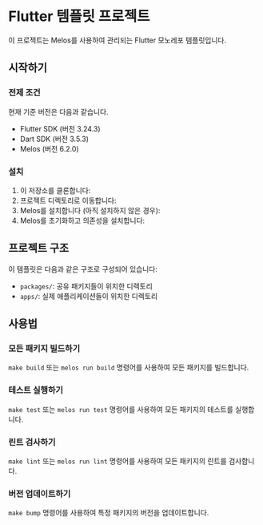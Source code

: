 # Flutter 템플릿 프로젝트

이 프로젝트는 Melos를 사용하여 관리되는 Flutter 모노레포 템플릿입니다.

## 시작하기

### 전제 조건

현재 기준 버전은 다음과 같습니다.
- Flutter SDK (버전 3.24.3)
- Dart SDK (버전 3.5.3)
- Melos (버전 6.2.0)

### 설치

1. 이 저장소를 클론합니다:
2. 프로젝트 디렉토리로 이동합니다:
3. Melos를 설치합니다 (아직 설치하지 않은 경우):
4. Melos를 초기화하고 의존성을 설치합니다:

## 프로젝트 구조

이 템플릿은 다음과 같은 구조로 구성되어 있습니다:

- `packages/`: 공유 패키지들이 위치한 디렉토리
- `apps/`: 실제 애플리케이션들이 위치한 디렉토리

## 사용법

### 모든 패키지 빌드하기
`make build` 또는 `melos run build` 명령어를 사용하여 모든 패키지를 빌드합니다.

### 테스트 실행하기
`make test` 또는 `melos run test` 명령어를 사용하여 모든 패키지의 테스트를 실행합니다.

### 린트 검사하기
`make lint` 또는 `melos run lint` 명령어를 사용하여 모든 패키지의 린트를 검사합니다.

### 버전 업데이트하기
`make bump` 명령어를 사용하여 특정 패키지의 버전을 업데이트합니다.